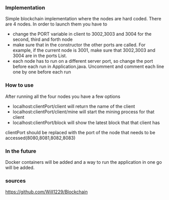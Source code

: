 ### Implementation
Simple blockchain implementation where the nodes are hard coded.
There are 4 nodes. In order to launch them you have to
* change the PORT variable in client to 3002,3003 and 3004 for the second, third and forth node
* make sure that in the constructor the other ports are called. For example, if the current node is 3001, make sure that 3002,3003 and 3004 are in the ports List.
* each node has to run on a different server port, so change the port before each run in Application.java. Uncomment and comment each line one by one before each run

### How to use
After running all the four nodes you have a few options
* localhost:clientPort/client will return the name of the client
* localhost:clientPort/client/mine will start the mining process for that client
* localhost:clientPort/block will show the latest block that that client has

clientPort should be replaced with the port of the node that needs to be accessed(8080,8081,8082,8083)

### In the future
Docker containers will be added and a way to run the application in one go will be added.



### sources
https://github.com/Will1229/Blockchain

